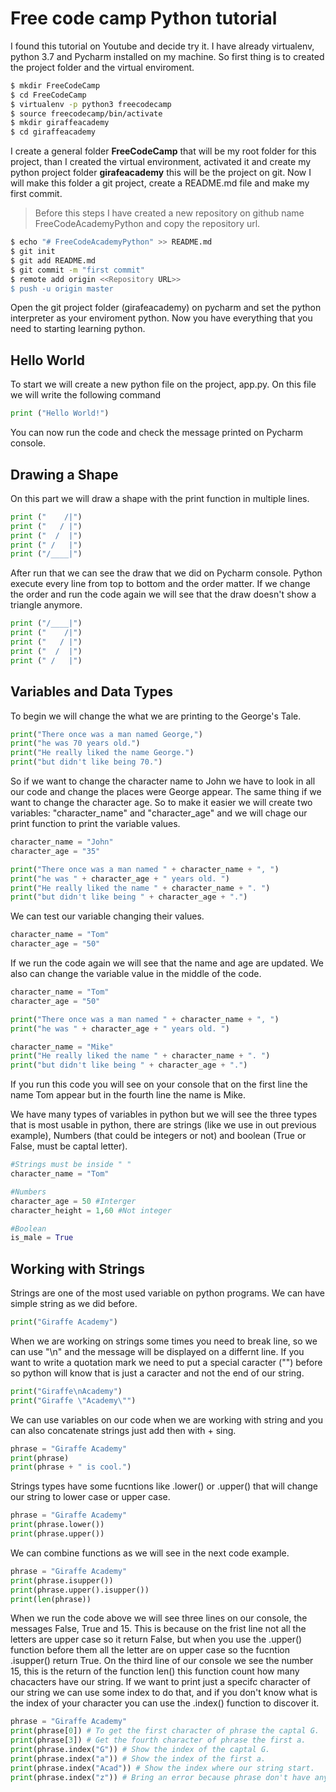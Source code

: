 # Free code camp Python tutorial

I found this tutorial on Youtube and decide try it. I have already virtualenv, python 3.7 and Pycharm installed on my machine. So first thing is to created the project folder and the virtual enviroment.

```bash
$ mkdir FreeCodeCamp
$ cd FreeCodeCamp
$ virtualenv -p python3 freecodecamp
$ source freecodecamp/bin/activate
$ mkdir giraffeacademy
$ cd giraffeacademy
```

I create a general folder **FreeCodeCamp** that will be my root folder for this project, than I created the virtual environment, activated it and create my python project folder **girafeacademy** this will be the project on git.
Now I will make this folder a git project, create a README.md file and make my first commit.
> Before this steps I have created a new repository on github name FreeCodeAcademyPython and copy the repository url. 

```bash
$ echo "# FreeCodeAcademyPython" >> README.md 
$ git init
$ git add README.md
$ git commit -m "first commit"
$ remote add origin <<Repository URL>>
$ push -u origin master
```
Open the git project folder (girafeacademy) on pycharm and set the python interpreter as your enviroment python. Now you have everything that you need to starting learning python.

## Hello World
 To start we will create a new python file on the project, app.py. On this file we will write the following command
```python
print ("Hello World!")
```
You can now run the code and check the message printed on Pycharm console.

## Drawing a Shape
On this part we will draw a shape with the print function in multiple lines.
```python
print ("    /|")
print ("   / |")
print ("  /  |")
print (" /   |")
print ("/____|")
```

After run that we can see the draw that we did on Pycharm console. Python execute every line from top to bottom and the order matter. If we change the order and run the code again we will see that the draw doesn't show a triangle anymore.
```python
print ("/____|")
print ("    /|")
print ("   / |")
print ("  /  |")
print (" /   |")
```

## Variables and Data Types
To begin we will change the what we are printing to the George's Tale.
```python
print("There once was a man named George,")
print("he was 70 years old.")
print("He really liked the name George.")
print("but didn't like being 70.")
```

So if we want to change the character name to John we have to look in all our code and change the places were George appear. The same thing if we want to change the character age. So to make it easier we will create two variables: "character_name" and "character_age" and we will chage our print function to print the variable values.


 ```python
character_name = "John"
character_age = "35"

print("There once was a man named " + character_name + ", ")
print("he was " + character_age + " years old. ")
print("He really liked the name " + character_name + ". ")
print("but didn't like being " + character_age + ".")

```

We can test our variable changing their values.

 ```python
character_name = "Tom"
character_age = "50"
```

If we run the code again we will see that the name and age are updated.
We also can change the variable value in the middle of the code.

 ```python
character_name = "Tom"
character_age = "50"

print("There once was a man named " + character_name + ", ")
print("he was " + character_age + " years old. ")

character_name = "Mike"
print("He really liked the name " + character_name + ". ")
print("but didn't like being " + character_age + ".")
```

If you run this code you will see on your console that on the first line the name Tom appear but in the fourth line the name is Mike.

We have many types of variables in python but we will see the three types that is most  usable in python, there are strings (like we use in out previous example), Numbers (that could be integers or not) and boolean (True or False, must be captal letter).

 ```python
#Strings must be inside " "
character_name = "Tom"

#Numbers
character_age = 50 #Interger
character_height = 1,60 #Not integer

#Boolean
is_male = True
```

## Working with Strings
Strings are one of the most used variable on python programs. We can have simple string as we did  before.
 ```python
print("Giraffe Academy")
```

When we are working on strings some times you need to break line, so we can use "\n" and the message will be displayed on a differnt line. If you want to write a quotation mark we need to put a special caracter ("\") before so python will know that is just a caracter and not the end of our string.

 ```python
print("Giraffe\nAcademy")
print("Giraffe \"Academy\"")
```

We can use variables on our code when we are working with string and you can also concatenate strings just add then with + sing.

 ```python
phrase = "Giraffe Academy"
print(phrase)
print(phrase + " is cool.")
```

Strings types have some fucntions like .lower() or .upper() that will change our string to lower case or upper case.

 ```python
phrase = "Giraffe Academy"
print(phrase.lower())
print(phrase.upper())
```

We can combine functions as we will see in the next code example.
 ```python
phrase = "Giraffe Academy"
print(phrase.isupper())
print(phrase.upper().isupper())
print(len(phrase))
```

When we run the code above we will see three lines on our console, the messages False, True and 15. This is because on the frist line not all the letters are upper case so it return False, but when you use the .upper() function before them all the letter are on upper case so the fucntion .isupper() return True. On the third line of our console we see the number 15, this is the return of the function len() this function count how many chacacters have our string.
If we want to print just a specifc character of our string we can use some index to do that, and if you don't know what is the index of your character you can use the .index() function to discover it.

 ```python
phrase = "Giraffe Academy"
print(phrase[0]) # To get the first character of phrase the captal G.
print(phrase[3]) # Get the fourth character of phrase the first a.
print(phrase.index("G")) # Show the index of the captal G.
print(phrase.index("a")) # Show the index of the first a.
print(phrase.index("Acad")) # Show the index where our string start.
print(phrase.index("z")) # Bring an error because phrase don't have any z.
```
